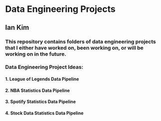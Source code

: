 # Data Engineering Projects

## Ian Kim

### This repository contains folders of data engineering projects that I either have worked on, been working on, or will be working on in the future.

### Data Engineering Project Ideas:
#### 1. League of Legends Data Pipeline
#### 2. NBA Statistics Data Pipeline
#### 3. Spotify Statistics Data Pipeline
#### 4. Stock Data Statistics Data Pipeline


